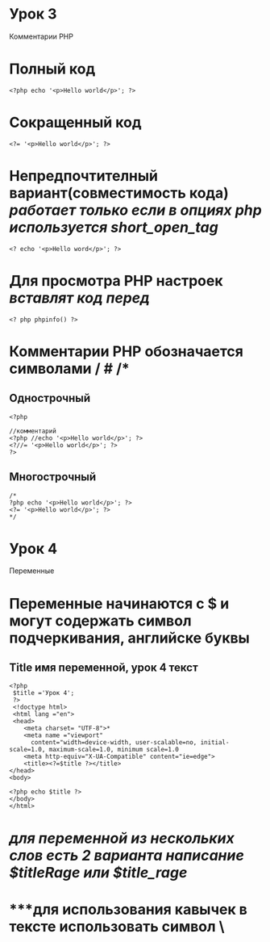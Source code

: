 # Урок 3

Комментарии PHP

# Полный код

    <?php echo '<p>Hello world</p>'; ?>

# Сокращенный код

    <?= '<p>Hello world</p>'; ?>

# Непредпочтителный вариант(совместимость кода) ***работает только если  в опциях php используется short_open_tag***

    <? echo '<p>Hello word</p>'; ?>

# Для просмотра PHP настроек ***вставлят код перед <!doctype html>***

    <? php phpinfo() ?>

# Комментарии PHP обозначается символами / # /*

##  Однострочный

    <?php

    //комментарий
    <?php //echo '<p>Hello world</p>'; ?>
    <?//= '<p>Hello world</p>'; ?>                                                              
    ?>

## Многострочный
    /*
    ?php echo '<p>Hello world</p>'; ?>
    <?= '<p>Hello world</p>'; ?>
    */
# Урок 4

Переменные

# Переменные начинаются с $ и могут содержать символ подчеркивания, английске буквы 
## Title имя переменной, урок 4 текст 

    <?php
     $title ='Урок 4';
     ?>
     <!doctype html>
     <html lang ="en">
     <head>
        <meta charset= "UTF-8">*
        <meta name ="viewport"
          content="width=device-width, user-scalable=no, initial-scale=1.0, maximum-scale=1.0, minimum scale=1.0
        <meta http-equiv="X-UA-Compatible" content="ie=edge">
        <title><?=$title ?></title>
    </head>
    <body>
    
    <?php echo $title ?>
    </body>
    </html>
# ***для переменной из нескольких слов есть 2 варианта написание $titleRage или $title_rage***
# ***для использования кавычек в тексте использовать символ \